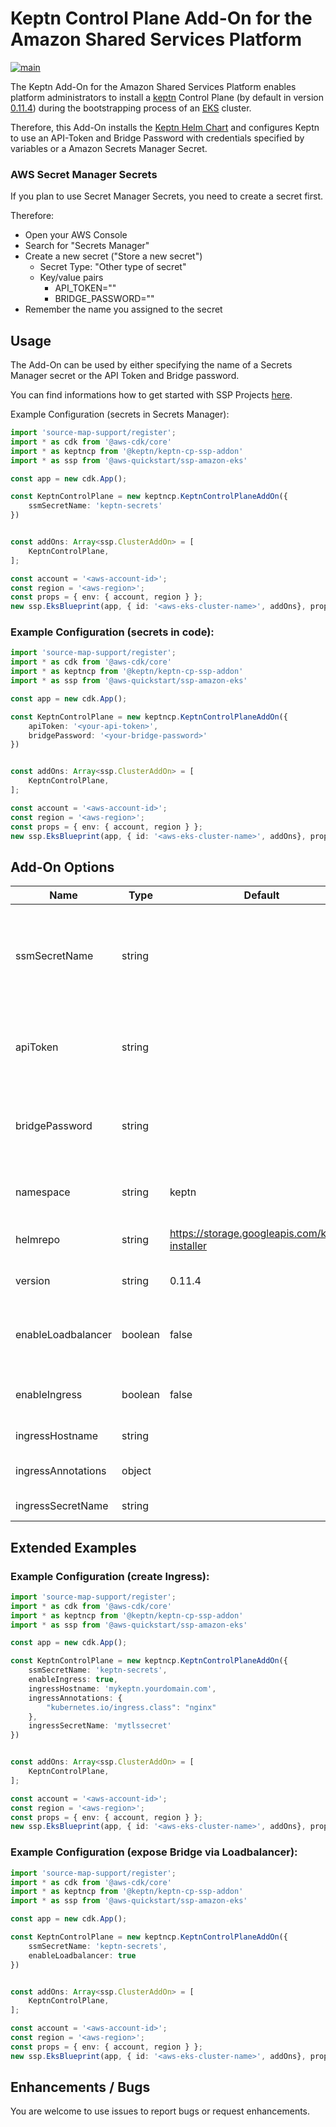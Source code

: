 # Keptn Control Plane Add-On for the Amazon Shared Services Platform

[![main](https://github.com/keptn-sandbox/keptn-ssp-addons/actions/workflows/main.yml/badge.svg)](https://github.com/keptn-sandbox/keptn-ssp-addons/actions/workflows/main.yml)

The Keptn Add-On for the Amazon Shared Services Platform enables platform administrators to install a [keptn](keptn.sh) Control Plane (by default in version [0.11.4](https://keptn.sh/docs/news/release_announcements/keptn-0114/)) during the bootstrapping process of an [EKS](https://aws.amazon.com/eks/) cluster.

Therefore, this Add-On installs the [Keptn Helm Chart](https://github.com/keptn/keptn/tree/master/installer) and configures Keptn to use an API-Token and Bridge Password with credentials specified by variables or a Amazon Secrets Manager Secret.

### AWS Secret Manager Secrets
If you plan to use Secret Manager Secrets, you need to create a secret first.

Therefore:
* Open your AWS Console
* Search for "Secrets Manager"
* Create a new secret ("Store a new secret")
  * Secret Type: "Other type of secret"
  * Key/value pairs
    * API_TOKEN="<your-api-token>"
    * BRIDGE_PASSWORD="<your-bridge-password>"
* Remember the name you assigned to the secret

## Usage
The Add-On can be used by either specifying the name of a Secrets Manager secret or the API Token and Bridge password.

You can find informations how to get started with SSP Projects [here](https://aws-quickstart.github.io/ssp-amazon-eks/getting-started/). 


Example Configuration (secrets in Secrets Manager):

```typescript
import 'source-map-support/register';
import * as cdk from '@aws-cdk/core'
import * as keptncp from '@keptn/keptn-cp-ssp-addon'
import * as ssp from '@aws-quickstart/ssp-amazon-eks'

const app = new cdk.App();

const KeptnControlPlane = new keptncp.KeptnControlPlaneAddOn({
    ssmSecretName: 'keptn-secrets'
})


const addOns: Array<ssp.ClusterAddOn> = [
    KeptnControlPlane,
];

const account = '<aws-account-id>';
const region = '<aws-region>';
const props = { env: { account, region } };
new ssp.EksBlueprint(app, { id: '<aws-eks-cluster-name>', addOns}, props);
```

### Example Configuration (secrets in code):

```typescript
import 'source-map-support/register';
import * as cdk from '@aws-cdk/core'
import * as keptncp from '@keptn/keptn-cp-ssp-addon'
import * as ssp from '@aws-quickstart/ssp-amazon-eks'

const app = new cdk.App();

const KeptnControlPlane = new keptncp.KeptnControlPlaneAddOn({
    apiToken: '<your-api-token>',
    bridgePassword: '<your-bridge-password>'
})


const addOns: Array<ssp.ClusterAddOn> = [
    KeptnControlPlane,
];

const account = '<aws-account-id>';
const region = '<aws-region>';
const props = { env: { account, region } };
new ssp.EksBlueprint(app, { id: '<aws-eks-cluster-name>', addOns}, props);
```

## Add-On Options

|Name            |Type     |Default                     |Description
|----------------|---------|----------------------------|------------------------------------
| ssmSecretName  | string  |  | The AWS Secrets Manager Secret which is containing the Keptn bridge password and API Token (keys: API_TOKEN, BRIDGE_PASSWORD)
| apiToken | string |  | Keptn API Token is used to connect to the Keptn API, not needed if a ssmSecretName is specified
| bridgePassword | string |  | Keptn Bridge Password is used to login to the Keptn bridge, not needed if a ssmSecretName is specified
| namespace | string | keptn | Namespace where the keptn Control Plane will be deployed
| helmrepo | string | https://storage.googleapis.com/keptn-installer | Helm Repository which will be used for installing Keptn
| version | string | 0.11.4 | The Version of Keptn which should get installed
| enableLoadbalancer | boolean | false | Expose Keptn's Bridge and API Gateway service as type Loadbalancer instead of ClusterIP
| enableIngress | boolean | false | Create an Ingress object to Expose Keptn's Bridge and API Gateway
| ingressHostname | string | | The Hostname for the Ingress object
| ingressAnnotations | object | | Add additional Ingress Annotations like the ingress class
| ingressSecretName | string | | Configure an ingress secretName

## Extended Examples

### Example Configuration (create Ingress):

```typescript
import 'source-map-support/register';
import * as cdk from '@aws-cdk/core'
import * as keptncp from '@keptn/keptn-cp-ssp-addon'
import * as ssp from '@aws-quickstart/ssp-amazon-eks'

const app = new cdk.App();

const KeptnControlPlane = new keptncp.KeptnControlPlaneAddOn({
    ssmSecretName: 'keptn-secrets',
    enableIngress: true,
    ingressHostname: 'mykeptn.yourdomain.com',
    ingressAnnotations: {
        "kubernetes.io/ingress.class": "nginx"
    },
    ingressSecretName: 'mytlssecret'
})


const addOns: Array<ssp.ClusterAddOn> = [
    KeptnControlPlane,
];

const account = '<aws-account-id>';
const region = '<aws-region>';
const props = { env: { account, region } };
new ssp.EksBlueprint(app, { id: '<aws-eks-cluster-name>', addOns}, props);
```

### Example Configuration (expose Bridge via Loadbalancer):

```typescript
import 'source-map-support/register';
import * as cdk from '@aws-cdk/core'
import * as keptncp from '@keptn/keptn-cp-ssp-addon'
import * as ssp from '@aws-quickstart/ssp-amazon-eks'

const app = new cdk.App();

const KeptnControlPlane = new keptncp.KeptnControlPlaneAddOn({
    ssmSecretName: 'keptn-secrets',
    enableLoadbalancer: true
})


const addOns: Array<ssp.ClusterAddOn> = [
    KeptnControlPlane,
];

const account = '<aws-account-id>';
const region = '<aws-region>';
const props = { env: { account, region } };
new ssp.EksBlueprint(app, { id: '<aws-eks-cluster-name>', addOns}, props);
```

## Enhancements / Bugs 
You are welcome to use issues to report bugs or request enhancements.